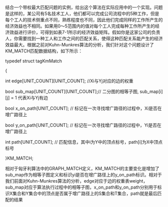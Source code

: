 结合一个带权最大匹配问题的实例，给出这个算法在实际应用中的一个实现。问题是这样的，某公司有5名技术工人，他们都可以完成公司流程中的5种工作，但是每个工人的技术侧重点不同，熟练程度也不同，因此他们完成同样的工作所产生的经济效益也不相同。如果用0～5范围内的值对每个工人完成每种工作所产生的经济效益进行评价，可得到如表7-1所示的经济效益矩阵。假如你是这家公司的负责人，你需要找到一种工人和工作之间的匹配关系，使得这种匹配关系能产生的经济效益最大。根据之前对Kuhn-Munkres算法的分析，我们针对这个问题设计了KM\_MATCH匹配数据结构，如下所示：

typedef struct tagKmMatch

{

int edge\[UNIT\_COUNT\]\[UNIT\_COUNT\]; //Xi与Yj对应的边的权重

bool sub\_map\[UNIT\_COUNT\]\[UNIT\_COUNT\];// 二分图的相等子图, sub\_map\[i\]\[j\] = 1 代表Xi与Yj有边

bool x\_on\_path\[UNIT\_COUNT\]; // 标记在一次寻找增广路径的过程中，Xi是否在增广路径上

bool y\_on\_path\[UNIT\_COUNT\]; // 标记在一次寻找增广路径的过程中，Yi是否在增广路径上

int path\[UNIT\_COUNT\]; // 匹配信息，其中i为Y中的顶点标号，path\[i\]为X中顶点标号

}KM\_MATCH;



相对于匈牙利算法中的GRAPH\_MATCH定义，KM\_MATCH的主要变化是增加了sub\_map作为相等子图定义和标识yi是否在增广路径上的y\_on\_path标识。相对于我们前面对Kuhn-Munkres算法的分析，edge对应于边的权重表weight，sub\_map对应于算法执行过程中的相等子图，x\_on\_path和y\_on\_path分别用于标识X集合和Y集合中的顶点是否属于增广路径上的S集合和T集合，path就是最后匹配的结果

